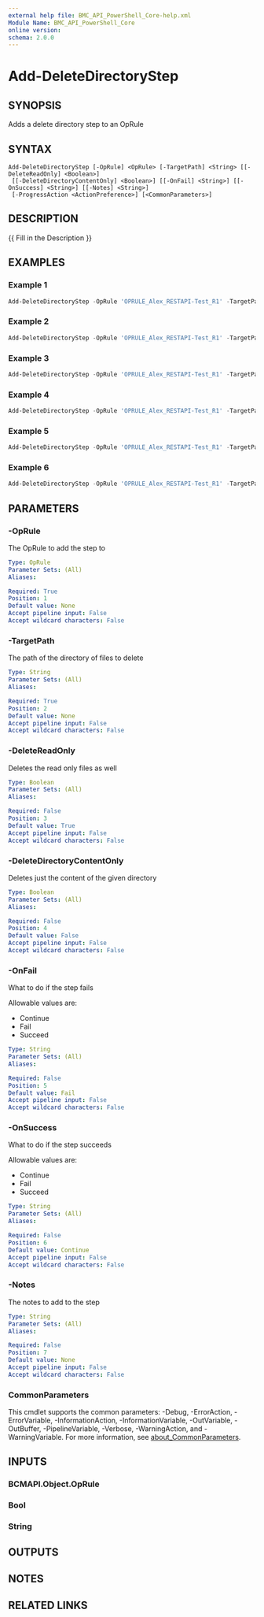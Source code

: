 ```yaml
---
external help file: BMC_API_PowerShell_Core-help.xml
Module Name: BMC_API_PowerShell_Core
online version:
schema: 2.0.0
---
```


# Add-DeleteDirectoryStep

## SYNOPSIS

Adds a delete directory step to an OpRule

## SYNTAX

```text
Add-DeleteDirectoryStep [-OpRule] <OpRule> [-TargetPath] <String> [[-DeleteReadOnly] <Boolean>]
 [[-DeleteDirectoryContentOnly] <Boolean>] [[-OnFail] <String>] [[-OnSuccess] <String>] [[-Notes] <String>]
 [-ProgressAction <ActionPreference>] [<CommonParameters>]
```

## DESCRIPTION

{{ Fill in the Description }}

## EXAMPLES

### Example 1

```PowerShell
Add-DeleteDirectoryStep -OpRule 'OPRULE_Alex_RESTAPI-Test_R1' -TargetPath 'C:\Windows\Temp\Media\BMC\JET'
```

### Example 2

```PowerShell
Add-DeleteDirectoryStep -OpRule 'OPRULE_Alex_RESTAPI-Test_R1' -TargetPath 'C:\Windows\Temp\Media\BMC\JET' -DeleteReadOnly $false
```

### Example 3

```PowerShell
Add-DeleteDirectoryStep -OpRule 'OPRULE_Alex_RESTAPI-Test_R1' -TargetPath 'C:\Windows\Temp\Media\BMC\JET' -DeleteDirectoryContentOnly $true
```

### Example 4

```PowerShell
Add-DeleteDirectoryStep -OpRule 'OPRULE_Alex_RESTAPI-Test_R1' -TargetPath 'C:\Windows\Temp\Media\BMC\JET' -OnFail 'Continue'
```

### Example 5

```PowerShell
Add-DeleteDirectoryStep -OpRule 'OPRULE_Alex_RESTAPI-Test_R1' -TargetPath 'C:\Windows\Temp\Media\BMC\JET' -OnSuccess 'Fail'
```

### Example 6

```PowerShell
Add-DeleteDirectoryStep -OpRule 'OPRULE_Alex_RESTAPI-Test_R1' -TargetPath 'C:\Windows\Temp\Media\BMC\JET' -Notes 'This step made by the API'
```

## PARAMETERS

### -OpRule

The OpRule to add the step to

```yaml
Type: OpRule
Parameter Sets: (All)
Aliases:

Required: True
Position: 1
Default value: None
Accept pipeline input: False
Accept wildcard characters: False
```

### -TargetPath

The path of the directory of files to delete

```yaml
Type: String
Parameter Sets: (All)
Aliases:

Required: True
Position: 2
Default value: None
Accept pipeline input: False
Accept wildcard characters: False
```

### -DeleteReadOnly

Deletes the read only files as well

```yaml
Type: Boolean
Parameter Sets: (All)
Aliases:

Required: False
Position: 3
Default value: True
Accept pipeline input: False
Accept wildcard characters: False
```

### -DeleteDirectoryContentOnly

Deletes just the content of the given directory

```yaml
Type: Boolean
Parameter Sets: (All)
Aliases:

Required: False
Position: 4
Default value: False
Accept pipeline input: False
Accept wildcard characters: False
```

### -OnFail

What to do if the step fails

Allowable values are:

- Continue
- Fail
- Succeed

```yaml
Type: String
Parameter Sets: (All)
Aliases:

Required: False
Position: 5
Default value: Fail
Accept pipeline input: False
Accept wildcard characters: False
```

### -OnSuccess

What to do if the step succeeds

Allowable values are:

- Continue
- Fail
- Succeed

```yaml
Type: String
Parameter Sets: (All)
Aliases:

Required: False
Position: 6
Default value: Continue
Accept pipeline input: False
Accept wildcard characters: False
```

### -Notes

The notes to add to the step

```yaml
Type: String
Parameter Sets: (All)
Aliases:

Required: False
Position: 7
Default value: None
Accept pipeline input: False
Accept wildcard characters: False
```

### CommonParameters

This cmdlet supports the common parameters: -Debug, -ErrorAction, -ErrorVariable, -InformationAction, -InformationVariable, -OutVariable, -OutBuffer, -PipelineVariable, -Verbose, -WarningAction, and -WarningVariable. For more information, see [about_CommonParameters](http://go.microsoft.com/fwlink/?LinkID=113216).

## INPUTS

### BCMAPI.Object.OpRule

### Bool

### String

## OUTPUTS

## NOTES

## RELATED LINKS
